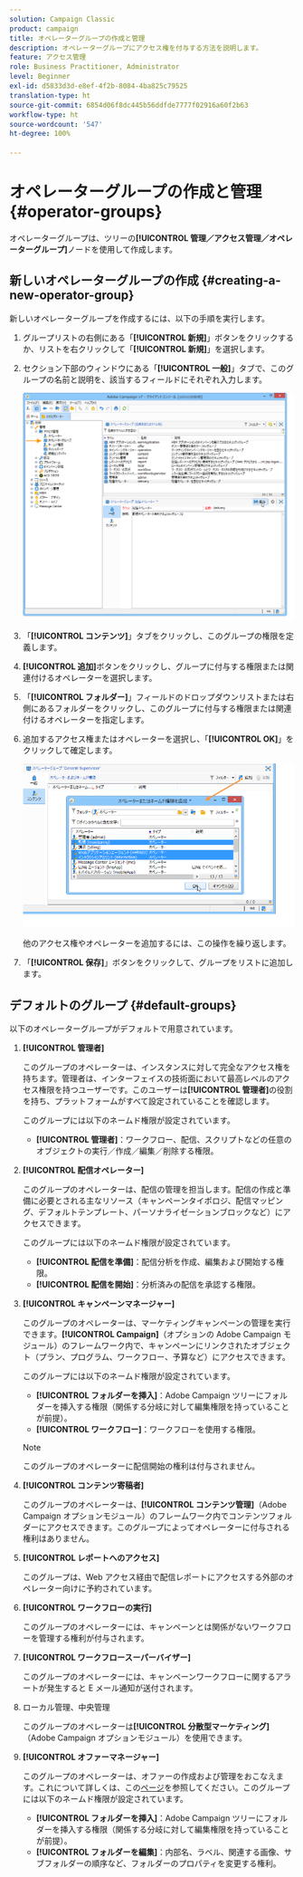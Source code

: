 ```yaml
---
solution: Campaign Classic
product: campaign
title: オペレーターグループの作成と管理
description: オペレーターグループにアクセス権を付与する方法を説明します。
feature: アクセス管理
role: Business Practitioner, Administrator
level: Beginner
exl-id: d5833d3d-e8ef-4f2b-8084-4ba825c79525
translation-type: ht
source-git-commit: 6854d06f8dc445b56ddfde7777f02916a60f2b63
workflow-type: ht
source-wordcount: '547'
ht-degree: 100%

---
```


# オペレーターグループの作成と管理 {#operator-groups}

オペレーターグループは、ツリーの&#x200B;**[!UICONTROL 管理／アクセス管理／オペレーターグループ]**&#x200B;ノードを使用して作成します。

## 新しいオペレーターグループの作成 {#creating-a-new-operator-group}

新しいオペレーターグループを作成するには、以下の手順を実行します。

1. グループリストの右側にある「**[!UICONTROL 新規]**」ボタンをクリックするか、リストを右クリックして「**[!UICONTROL 新規]**」を選択します。
1. セクション下部のウィンドウにある「**[!UICONTROL 一般]**」タブで、このグループの名前と説明を、該当するフィールドにそれぞれ入力します。

   ![](assets/s_ncs_user_create_operator_gp.png)

1. 「**[!UICONTROL コンテンツ]**」タブをクリックし、このグループの権限を定義します。
1. **[!UICONTROL 追加]**&#x200B;ボタンをクリックし、グループに付与する権限または関連付けるオペレーターを選択します。
1. 「**[!UICONTROL フォルダー]**」フィールドのドロップダウンリストまたは右側にあるフォルダーをクリックし、このグループに付与する権限または関連付けるオペレーターを指定します。
1. 追加するアクセス権またはオペレーターを選択し、「**[!UICONTROL OK]**」をクリックして確定します。

   ![](assets/s_ncs_user_create_operator_gp03.png)

   他のアクセス権やオペレーターを追加するには、この操作を繰り返します。

1. 「**[!UICONTROL 保存]**」ボタンをクリックして、グループをリストに追加します。

## デフォルトのグループ {#default-groups}

以下のオペレーターグループがデフォルトで用意されています。

1. **[!UICONTROL 管理者]**

   このグループのオペレーターは、インスタンスに対して完全なアクセス権を持ちます。管理者は、インターフェイスの技術面において最高レベルのアクセス権限を持つユーザーです。このユーザーは&#x200B;**[!UICONTROL 管理者]**&#x200B;の役割を持ち、プラットフォームがすべて設定されていることを確認します。

   このグループには以下のネームド権限が設定されています。

   * **[!UICONTROL 管理者]**：ワークフロー、配信、スクリプトなどの任意のオブジェクトの実行／作成／編集／削除する権限。

1. **[!UICONTROL 配信オペレーター]**

   このグループのオペレーターは、配信の管理を担当します。配信の作成と準備に必要とされる主なリソース（キャンペーンタイポロジ、配信マッピング、デフォルトテンプレート、パーソナライゼーションブロックなど）にアクセスできます。

   このグループには以下のネームド権限が設定されています。

   * **[!UICONTROL 配信を準備]**：配信分析を作成、編集および開始する権限。
   * **[!UICONTROL 配信を開始]**：分析済みの配信を承認する権限。

1. **[!UICONTROL キャンペーンマネージャー]**

   このグループのオペレーターは、マーケティングキャンペーンの管理を実行できます。**[!UICONTROL Campaign]**（オプションの Adobe Campaign モジュール）のフレームワーク内で、キャンペーンにリンクされたオブジェクト（プラン、プログラム、ワークフロー、予算など）にアクセスできます。

   このグループには以下のネームド権限が設定されています。

   * **[!UICONTROL フォルダーを挿入]**：Adobe Campaign ツリーにフォルダーを挿入する権限（関係する分岐に対して編集権限を持っていることが前提）。
   * **[!UICONTROL ワークフロー]**：ワークフローを使用する権限。
   >[!NOTE]
   >
   >このグループのオペレーターに配信開始の権利は付与されません。

1. **[!UICONTROL コンテンツ寄稿者]**

   このグループのオペレーターは、**[!UICONTROL コンテンツ管理]**（Adobe Campaign オプションモジュール）のフレームワーク内でコンテンツフォルダーにアクセスできます。このグループによってオペレーターに付与される権利はありません。

1. **[!UICONTROL レポートへのアクセス]**

   このグループは、Web アクセス経由で配信レポートにアクセスする外部のオペレーター向けに予約されています。

1. **[!UICONTROL ワークフローの実行]**

   このグループのオペレーターには、キャンペーンとは関係がないワークフローを管理する権利が付与されます。

1. **[!UICONTROL ワークフロースーパーバイザー]**

   このグループのオペレーターには、キャンペーンワークフローに関するアラートが発生すると E メール通知が送付されます。

1. ローカル管理、中央管理

   このグループのオペレーターは&#x200B;**[!UICONTROL 分散型マーケティング]**（Adobe Campaign オプションモジュール）を使用できます。

1. **[!UICONTROL オファーマネージャー]**

   このグループのオペレーターは、オファーの作成および管理をおこなえます。これについて詳しくは、この[ページ](../../interaction/using/operator-profiles.md)を参照してください。このグループには以下のネームド権限が設定されています。

   * **[!UICONTROL フォルダーを挿入]**：Adobe Campaign ツリーにフォルダーを挿入する権限（関係する分岐に対して編集権限を持っていることが前提）。
   * **[!UICONTROL フォルダーを編集]**：内部名、ラベル、関連する画像、サブフォルダーの順序など、フォルダーのプロパティを変更する権利。
